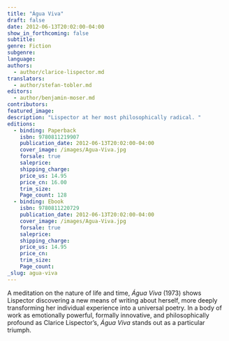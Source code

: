 ```yaml
---
title: "Água Viva"
draft: false
date: 2012-06-13T20:02:00-04:00
show_in_forthcoming: false
subtitle:
genre: Fiction
subgenre:
language:
authors:
  - author/clarice-lispector.md
translators:
  - author/stefan-tobler.md
editors:
  - author/benjamin-moser.md
contributors:
featured_image:
description: "Lispector at her most philosophically radical. "
editions:
  - binding: Paperback
    isbn: 9780811219907
    publication_date: 2012-06-13T20:02:00-04:00
    cover_image: /images/Agua-Viva.jpg
    forsale: true
    saleprice:
    shipping_charge:
    price_us: 14.95
    price_cn: 16.00
    trim_size:
    Page_count: 128
  - binding: Ebook
    isbn: 9780811220729
    publication_date: 2012-06-13T20:02:00-04:00
    cover_image: /images/Agua-Viva.jpg
    forsale: true
    saleprice:
    shipping_charge:
    price_us: 14.95
    price_cn:
    trim_size:
    Page_count:
_slug: agua-viva
---
```


A meditation on the nature of life and time, _Água Viva_ (1973) shows Lispector discovering a new means of writing about herself, more deeply transforming her individual experience into a universal poetry. In a body of work as emotionally powerful, formally innovative, and philosophically profound as Clarice Lispector’s, _Água Viva_ stands out as a particular triumph.

